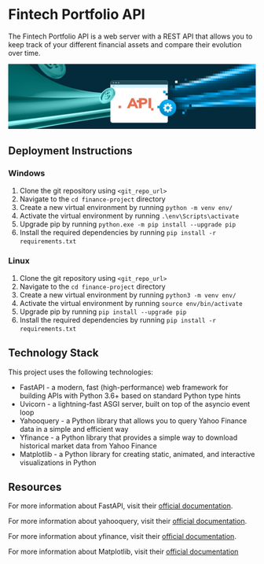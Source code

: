 # Fintech Portfolio API

The Fintech Portfolio API is a web server with a REST API that allows you to keep track of your different financial assets and compare their evolution over time.

![API Screenshot](/finance-project/api2.jpg)

## Deployment Instructions

### Windows
1. Clone the git repository using `<git_repo_url>`
2. Navigate to the `cd finance-project` directory
3. Create a new virtual environment by running `python -m venv env/`
4. Activate the virtual environment by running `.\env\Scripts\activate`
5. Upgrade pip by running `python.exe -m pip install --upgrade pip`
6. Install the required dependencies by running `pip install -r requirements.txt`

### Linux
1. Clone the git repository using `<git_repo_url>`
2. Navigate to the `cd finance-project` directory
3. Create a new virtual environment by running `python3 -m venv env/`
4. Activate the virtual environment by running `source env/bin/activate`
5. Upgrade pip by running `pip install --upgrade pip`
6. Install the required dependencies by running `pip install -r requirements.txt`

## Technology Stack
This project uses the following technologies:
* FastAPI - a modern, fast (high-performance) web framework for building APIs with Python 3.6+ based on standard Python type hints
* Uvicorn - a lightning-fast ASGI server, built on top of the asyncio event loop
* Yahooquery - a Python library that allows you to query Yahoo Finance data in a simple and efficient way
* Yfinance - a Python library that provides a simple way to download historical market data from Yahoo Finance
* Matplotlib - a Python library for creating static, animated, and interactive visualizations in Python

## Resources
For more information about FastAPI, visit their [official documentation](https://fastapi.tiangolo.com/).

For more information about yahooquery, visit their [official documentation](https://yahooquery.dpguthrie.com/).

For more information about yfinance, visit their [official documentation](https://pypi.org/project/yfinance/).

For more information about Matplotlib, visit their [official documentation](https://matplotlib.org/stable/index.html)